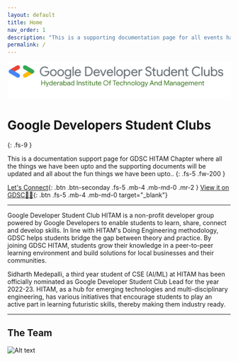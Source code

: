 ```yaml
---
layout: default
title: Home
nav_order: 1
description: "This is a supporting documentation page for all events happening at GDSC-HITAM"
permalink: /
---
```

![Image](assets/images/University%20Logo.png)


# Google Developers Student Clubs
{: .fs-9 }

This is a documentation support page for GDSC HITAM Chapter where all the things we have been upto and the supporting documents will be updated and all about the fun things we have been upto..
{: .fs-5 .fw-200 }

[Let's Connect](https://linktr.ee/gdsc_hitam){: .btn .btn-seconday .fs-5 .mb-4 .mb-md-0 .mr-2 } [View it on GDSC🧑‍💼](https://gdsc.community.dev/hyderabad-institute-of-technology-and-management-hyderabad/){: .btn .fs-5 .mb-4 .mb-md-0 target="_blank"}




---




Google Developer Student Club HITAM is a non-profit developer group powered by Google Developers to enable students to learn, share, connect and develop skills. In line with HITAM's Doing Engineering methodology, GDSC helps students bridge the gap between theory and practice. By joining GDSC HITAM, students grow their knowledge in a peer-to-peer learning environment and build solutions for local businesses and their communities.

Sidharth Medepalli, a third year student of CSE (AI/ML) at HITAM has been officially nominated as Google Developer Student Club Lead for the year 2022-23. HITAM, as a hub for emerging technologies and multi-disciplinary engineering, has various initiatives that encourage students to play an active part in learning futuristic skills, thereby making them industry ready.

---

## The Team
![Alt text](assets/images/image.jpg)